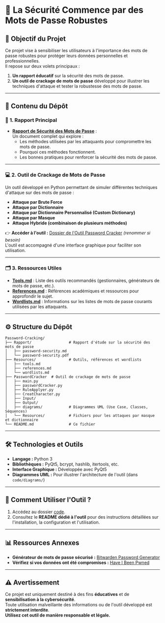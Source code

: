 # 🔐 **La Sécurité Commence par des Mots de Passe Robustes**  

## 📜 **Objectif du Projet**  
Ce projet vise à sensibiliser les utilisateurs à l'importance des mots de passe robustes pour protéger leurs données personnelles et professionnelles.  
Il repose sur deux volets principaux :  
1. **Un rapport éducatif** sur la sécurité des mots de passe.  
2. **Un outil de crackage de mots de passe** développé pour illustrer les techniques d'attaque et tester la robustesse des mots de passe.  

---

## 📂 **Contenu du Dépôt**  

### 📄 **1. Rapport Principal**  
- **[Rapport de Sécurité des Mots de Passe](Rapport/password-security.pdf)** :  
  Un document complet qui explore :  
  - Les méthodes utilisées par les attaquants pour compromettre les mots de passe.  
  - Pourquoi ces méthodes fonctionnent.  
  - Les bonnes pratiques pour renforcer la sécurité des mots de passe.  

---

### 💻 **2. Outil de Crackage de Mots de Passe**  
Un outil développé en Python permettant de simuler différentes techniques d'attaque sur des mots de passe :  
- **Attaque par Brute Force**  
- **Attaque par Dictionnaire**  
- **Attaque par Dictionnaire Personnalisé (Custom Dictionary)**  
- **Attaque par Masque**  
- **Attaque Hybride (combinaison de plusieurs méthodes)**  

👉 **Accéder à l'outil :** [Dossier de l'Outil Password Cracker](code) *(renommer si besoin)*  
L'outil est accompagné d'une interface graphique pour faciliter son utilisation.  

---

### 🗂️ **3. Ressources Utiles**  
- **[Tools.md](Resources/tools.md)** : Liste des outils recommandés (gestionnaires, générateurs de mots de passe, etc.).  
- **[References.md](Resources/references.md)** : Références académiques et ressources pour approfondir le sujet.  
- **[Wordlists.md](Resources/wordlists.md)** : Informations sur les listes de mots de passe courants utilisées par les attaquants.  

---

## ⚙️ **Structure du Dépôt**  
```
Password-Cracking/
├── Rapport/                 # Rapport d'étude sur la sécurité des mots de passe
│   ├── password-security.md
│   └── password-security.pdf
├── Resources/               # Outils, références et wordlists
│   ├── tools.md
│   ├── references.md
│   └── wordlists.md
├── PasswordCracker  # Outil de crackage de mots de passe
│   ├── main.py
│   ├── passwordCracker.py
│   ├── RuleApplyer.py
│   ├── CreatCharacter.py
│   ├── Input/
│   ├── Output/
│   ├── diagrams/            # Diagrammes UML (Use Case, Classes, Séquences)
│   └── Resources/           # Fichiers pour les attaques par masque et dictionnaire
└── README.md                # Ce fichier
```

---

## 🛠️ **Technologies et Outils**  
- **Langage :** Python 3  
- **Bibliothèques :** PyQt5, bcrypt, hashlib, itertools, etc.  
- **Interface Graphique :** Développée avec PyQt5  
- **Diagrammes UML :** Pour illustrer l'architecture de l'outil (dans `code/diagrams/`)  

---

## 🚀 **Comment Utiliser l'Outil ?**  
1. Accédez au dossier [code](code).  
2. Consultez le **README dédié à l'outil** pour des instructions détaillées sur l'installation, la configuration et l'utilisation.  

---

## 📊 **Ressources Annexes**  
- **Générateur de mots de passe sécurisé :** [Bitwarden Password Generator](https://bitwarden.com/password-generator/)  
- **Vérifiez si vos données ont été compromises :** [Have I Been Pwned](https://haveibeenpwned.com/)  

---

## ⚠️ **Avertissement**  
Ce projet est uniquement destiné à des fins **éducatives** et de **sensibilisation à la cybersécurité**.  
Toute utilisation malveillante des informations ou de l'outil développé est **strictement interdite**.  
**Utilisez cet outil de manière responsable et légale.**  

